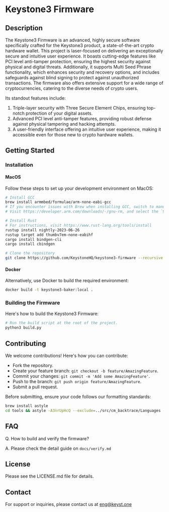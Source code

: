 # Keystone3 Firmware

## Description
The Keystone3 Firmware is an advanced, highly secure software specifically crafted for the Keystone3 product, a state-of-the-art crypto hardware wallet. This project is laser-focused on delivering an exceptionally secure and intuitive user experience. It boasts cutting-edge features like PCI level anti-tamper protection, ensuring the highest security against physical and digital threats. Additionally, it supports Multi Seed Phrase functionality, which enhances security and recovery options, and includes safeguards against blind signing to protect against unauthorized transactions. The firmware also offers extensive support for a wide range of cryptocurrencies, catering to the diverse needs of crypto users.

Its standout features include:

1. Triple-layer security with Three Secure Element Chips, ensuring top-notch protection of your digital assets.
2. Advanced PCI level anti-tamper features, providing robust defense against physical tampering and hacking attempts.
3. A user-friendly interface offering an intuitive user experience, making it accessible even for those new to crypto hardware wallets.

## Getting Started

### Installation

#### MacOS
Follow these steps to set up your development environment on MacOS:

```bash 
# Install GCC
brew install armmbed/formulae/arm-none-eabi-gcc 
# If you encounter issues with Brew when installing GCC, switch to manual installation:
# Visit https://developer.arm.com/downloads/-/gnu-rm, and select the `9-2020-q2-update`

# Install Rust
# For instructions, visit https://www.rust-lang.org/tools/install
rustup install nightly-2023-06-26
rustup target add thumbv7em-none-eabihf
cargo install bindgen-cli
cargo install cbindgen

# Clone the repository
git clone https://github.com/KeystoneHQ/keystone3-firmware --recursive
```

#### Docker
Alternatively, use Docker to build the required environment:

```bash
docker build -t keystone3-baker:local .
```

### Building the Firmware
Here's how to build the Keystone3 Firmware:

```bash
# Run the build script at the root of the project.
python3 build.py
```

## Contributing
We welcome contributions! Here's how you can contribute:

- Fork the repository.
- Create your feature branch: `git checkout -b feature/AmazingFeature`.
- Commit your changes: `git commit -m 'Add some AmazingFeature'`.
- Push to the branch: `git push origin feature/AmazingFeature`.
- Submit a pull request.

Before submitting, ensure your code follows our formatting standards:

```bash
brew install astyle
cd tools && astyle -A3nrUpHcQ --exclude=../src/cm_backtrace/Languages --exclude=../external --exclude=../rust "../*.c" "../*.h" "../*.cpp" && cd ..
```

## FAQ
Q. How to build and verify the firmware?

A. Please check the detail guide on `docs/verify.md`

## License
Please see the LICENSE.md file for details.

## Contact
For support or inquiries, please contact us at eng@keyst.one
